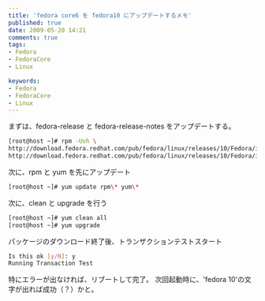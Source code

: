 ```yaml
---
title: 'fedora core6 を fedora10 にアップデートするメモ'
published: true
date: 2009-05-20 14:21
comments: true
tags:
- Fedora
- FedoraCore
- Linux

keywords:
- Fedora
- FedoraCore
- Linux
---
```

まずは、fedora-release と fedora-release-notes をアップデートする。


```sh
[root@host ~]# rpm -Uvh \
http://download.fedora.redhat.com/pub/fedora/linux/releases/10/Fedora/i386/os/Packages/fedora-release-10-1.noarch.rpm \
http://download.fedora.redhat.com/pub/fedora/linux/releases/10/Fedora/i386/os/Packages/fedora-release-notes-10.0.0-1.noarch.rpm
```


次に、rpm と yum を先にアップデート


```sh
[root@host ~]# yum update rpm\* yum\*
```


次に、clean と upgrade を行う


```sh
[root@host ~]# yum clean all
[root@host ~]# yum upgrade
```


パッケージのダウンロード終了後、トランザクションテストスタート


```sh
Is this ok [y/N]: y
Running Transaction Test
```


特にエラーが出なければ、リブートして完了。
次回起動時に、'fedora 10'の文字が出れば成功（？）かと。